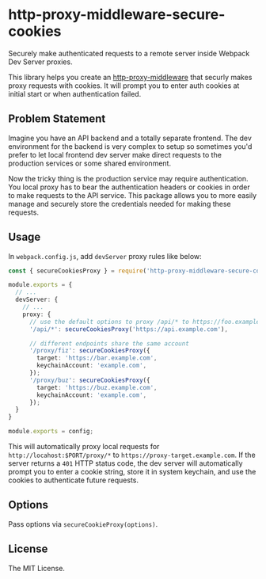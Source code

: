 # http-proxy-middleware-secure-cookies

Securely make authenticated requests to a remote server inside Webpack Dev Server proxies.

This library helps you create an [http-proxy-middleware](https://www.npmjs.com/package/http-proxy-middleware) that securly makes proxy requests with cookies. It will prompt you to enter auth cookies at initial start or when authentication failed.

## Problem Statement

Imagine you have an API backend and a totally separate frontend. The dev environment for the backend is very complex to setup so sometimes you'd prefer to let local frontend dev server make direct requests to the production services or some shared environment.

Now the tricky thing is the production service may require authentication. You local proxy has to bear the authentication headers or cookies in order to make requests to the API service. This package allows you to more easily manage and securely store the credentials needed for making these requests.

## Usage

In `webpack.config.js`, add `devServer` proxy rules like below:

```ts
const { secureCookiesProxy } = require('http-proxy-middleware-secure-cookies');

module.exports = {
  // ...
  devServer: {
    // ...
    proxy: {
      // use the default options to proxy /api/* to https://foo.example.com/api/*
      '/api/*': secureCookiesProxy('https://api.example.com'),

      // different endpoints share the same account
      '/proxy/fiz': secureCookiesProxy({
        target: 'https://bar.example.com',
        keychainAccount: 'example.com',
      });
      '/proxy/buz': secureCookiesProxy({
        target: 'https://buz.example.com',
        keychainAccount: 'example.com',
      });
  }
}

module.exports = config;
```

This will automatically proxy local requests for `http://locahost:$PORT/proxy/*` to `https://proxy-target.example.com`. If the server returns a `401` HTTP status code, the dev server will automatically prompt you to enter a cookie string, store it in system keychain, and use the cookies to authenticate future requests.

## Options

Pass options via `secureCookieProxy(options)`.

## License

The MIT License.
